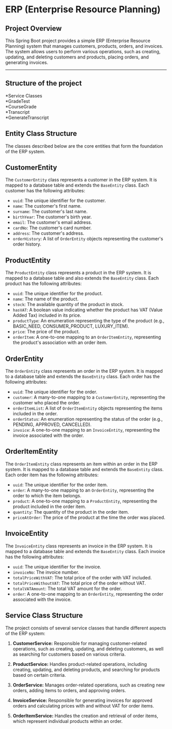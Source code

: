 # ERP (Enterprise Resource Planning)
## Project Overview
This Spring Boot project provides a simple ERP (Enterprise Resource Planning) system that manages customers, products, orders, and invoices. The system allows users to perform various operations, such as creating, updating, and deleting customers and products, placing orders, and generating invoices.
________________________________

## Structure of the project
*Service Classes  
*GradeTest  
*CourseGrade  
*Transcript  
*GenerateTranscript

## Entity Class Structure
The classes described below are the core entities that form the foundation of the ERP system.

## CustomerEntity
The `CustomerEntity` class represents a customer in the ERP system. It is mapped to a database table and extends the `BaseEntity` class. Each customer has the following attributes:

- `uuid`: The unique identifier for the customer.
- `name`: The customer's first name.
- `surname`: The customer's last name.
- `birthYear`: The customer's birth year.
- `email`: The customer's email address.
- `cardNo`: The customer's card number.
- `address`: The customer's address.
- `orderHistory`: A list of `OrderEntity` objects representing the customer's order history.

## ProductEntity
The `ProductEntity` class represents a product in the ERP system. It is mapped to a database table and also extends the `BaseEntity` class. Each product has the following attributes:

- `uuid`: The unique identifier for the product.
- `name`: The name of the product.
- `stock`: The available quantity of the product in stock.
- `hasVAT`: A boolean value indicating whether the product has VAT (Value Added Tax) included in its price.
- `productType`: An enumeration representing the type of the product (e.g., BASIC_NEED, CONSUMER_PRODUCT, LUXURY_ITEM).
- `price`: The price of the product.
- `orderItem`: A one-to-one mapping to an `OrderItemEntity`, representing the product's association with an order item.

## OrderEntity
The `OrderEntity` class represents an order in the ERP system. It is mapped to a database table and extends the `BaseEntity` class. Each order has the following attributes:

- `uuid`: The unique identifier for the order.
- `customer`: A many-to-one mapping to a `CustomerEntity`, representing the customer who placed the order.
- `orderItemList`: A list of `OrderItemEntity` objects representing the items included in the order.
- `orderStatus`: An enumeration representing the status of the order (e.g., PENDING, APPROVED, CANCELLED).
- `invoice`: A one-to-one mapping to an `InvoiceEntity`, representing the invoice associated with the order.

## OrderItemEntity
The `OrderItemEntity` class represents an item within an order in the ERP system. It is mapped to a database table and extends the `BaseEntity` class. Each order item has the following attributes:

- `uuid`: The unique identifier for the order item.
- `order`: A many-to-one mapping to an `OrderEntity`, representing the order to which the item belongs.
- `product`: A one-to-one mapping to a `ProductEntity`, representing the product included in the order item.
- `quantity`: The quantity of the product in the order item.
- `priceAtOrder`: The price of the product at the time the order was placed.

## InvoiceEntity
The `InvoiceEntity` class represents an invoice in the ERP system. It is mapped to a database table and extends the `BaseEntity` class. Each invoice has the following attributes:

- `uuid`: The unique identifier for the invoice.
- `invoiceNo`: The invoice number.
- `totalPriceWithVAT`: The total price of the order with VAT included.
- `totalPriceWithoutVAT`: The total price of the order without VAT.
- `totalVATAmount`: The total VAT amount for the order.
- `order`: A one-to-one mapping to an `OrderEntity`, representing the order associated with the invoice.


## Service Class Structure
The project consists of several service classes that handle different aspects of the ERP system:

1. **CustomerService:** Responsible for managing customer-related operations, such as creating, updating, and deleting customers, as well as searching for customers based on various criteria.

2. **ProductService:** Handles product-related operations, including creating, updating, and deleting products, and searching for products based on certain criteria.

3. **OrderService:** Manages order-related operations, such as creating new orders, adding items to orders, and approving orders.

4. **InvoiceService:** Responsible for generating invoices for approved orders and calculating prices with and without VAT for order items.

5. **OrderItemService:** Handles the creation and retrieval of order items, which represent individual products within an order.

